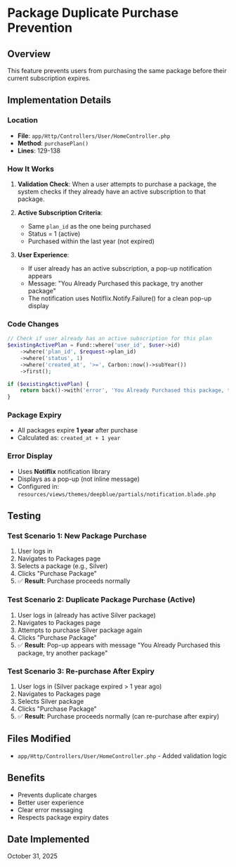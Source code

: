 # Package Duplicate Purchase Prevention

## Overview
This feature prevents users from purchasing the same package before their current subscription expires.

## Implementation Details

### Location
- **File**: `app/Http/Controllers/User/HomeController.php`
- **Method**: `purchasePlan()`
- **Lines**: 129-138

### How It Works

1. **Validation Check**: When a user attempts to purchase a package, the system checks if they already have an active subscription to that package.

2. **Active Subscription Criteria**:
   - Same `plan_id` as the one being purchased
   - Status = 1 (active)
   - Purchased within the last year (not expired)

3. **User Experience**:
   - If user already has an active subscription, a pop-up notification appears
   - Message: "You Already Purchased this package, try another package"
   - The notification uses Notiflix.Notify.Failure() for a clean pop-up display

### Code Changes

```php
// Check if user already has an active subscription for this plan
$existingActivePlan = Fund::where('user_id', $user->id)
    ->where('plan_id', $request->plan_id)
    ->where('status', 1)
    ->where('created_at', '>=', Carbon::now()->subYear())
    ->first();

if ($existingActivePlan) {
    return back()->with('error', 'You Already Purchased this package, try another package');
}
```

### Package Expiry
- All packages expire **1 year** after purchase
- Calculated as: `created_at + 1 year`

### Error Display
- Uses **Notiflix** notification library
- Displays as a pop-up (not inline message)
- Configured in: `resources/views/themes/deepblue/partials/notification.blade.php`

## Testing

### Test Scenario 1: New Package Purchase
1. User logs in
2. Navigates to Packages page
3. Selects a package (e.g., Silver)
4. Clicks "Purchase Package"
5. ✅ **Result**: Purchase proceeds normally

### Test Scenario 2: Duplicate Package Purchase (Active)
1. User logs in (already has active Silver package)
2. Navigates to Packages page
3. Attempts to purchase Silver package again
4. Clicks "Purchase Package"
5. ✅ **Result**: Pop-up appears with message "You Already Purchased this package, try another package"

### Test Scenario 3: Re-purchase After Expiry
1. User logs in (Silver package expired > 1 year ago)
2. Navigates to Packages page
3. Selects Silver package
4. Clicks "Purchase Package"
5. ✅ **Result**: Purchase proceeds normally (can re-purchase after expiry)

## Files Modified
- `app/Http/Controllers/User/HomeController.php` - Added validation logic

## Benefits
- Prevents duplicate charges
- Better user experience
- Clear error messaging
- Respects package expiry dates

## Date Implemented
October 31, 2025

